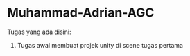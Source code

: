 # Muhammad-Adrian-AGC
Tugas yang ada disini:
<br> 
1. Tugas awal membuat projek unity di scene tugas pertama
